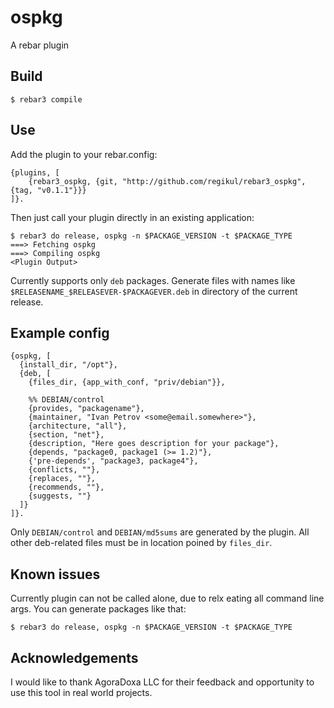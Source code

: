 ospkg
=====

A rebar plugin

Build
-----

    $ rebar3 compile

Use
---

Add the plugin to your rebar.config:

    {plugins, [
        {rebar3_ospkg, {git, "http://github.com/regikul/rebar3_ospkg", {tag, "v0.1.1"}}}
    ]}.

Then just call your plugin directly in an existing application:

    $ rebar3 do release, ospkg -n $PACKAGE_VERSION -t $PACKAGE_TYPE
    ===> Fetching ospkg
    ===> Compiling ospkg
    <Plugin Output>

Currently supports only `deb` packages. Generate files with names like `$RELEASENAME_$RELEASEVER-$PACKAGEVER.deb` in directory of the current release.

Example config
-----

```
{ospkg, [
  {install_dir, "/opt"},
  {deb, [
    {files_dir, {app_with_conf, "priv/debian"}},

    %% DEBIAN/control
    {provides, "packagename"},
    {maintainer, "Ivan Petrov <some@email.somewhere>"},
    {architecture, "all"},
    {section, "net"},
    {description, "Here goes description for your package"},
    {depends, "package0, package1 (>= 1.2)"},
    {'pre-depends', "package3, package4"},
    {conflicts, ""},
    {replaces, ""},
    {recommends, ""},
    {suggests, ""}
  ]}
]}.
```

Only `DEBIAN/control` and `DEBIAN/md5sums` are generated by the plugin. All other deb-related files must be in location poined by `files_dir`.

Known issues
-----

Currently plugin can not be called alone, due to relx eating all command line args. You can generate packages like that:

    $ rebar3 do release, ospkg -n $PACKAGE_VERSION -t $PACKAGE_TYPE


Acknowledgements
-----

I would like to thank AgoraDoxa LLC for their feedback and opportunity to use this tool in real world projects.
